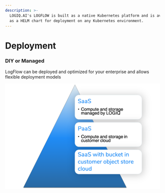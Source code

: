 ```yaml
---
description: >-
  LOGIQ.AI's LOGFLOW is built as a native Kubernetes platform and is available
  as a HELM chart for deployment on any Kubernetes environment.
---
```


# Deployment

### DIY or Managed

LogFlow can be deployed and optimized for your enterprise and allows flexible deployment models

![Flexible deployment options](<../.gitbook/assets/Picture1 (1).png>)



